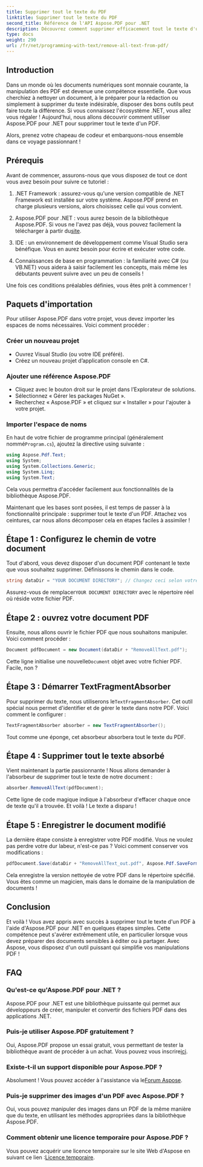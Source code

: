 ```yaml
---
title: Supprimer tout le texte du PDF
linktitle: Supprimer tout le texte du PDF
second_title: Référence de l'API Aspose.PDF pour .NET
description: Découvrez comment supprimer efficacement tout le texte d'un document PDF à l'aide d'Aspose.PDF pour .NET. Suivez notre guide simple pour maîtriser la manipulation des PDF.
type: docs
weight: 290
url: /fr/net/programming-with-text/remove-all-text-from-pdf/
---
```

## Introduction

Dans un monde où les documents numériques sont monnaie courante, la manipulation des PDF est devenue une compétence essentielle. Que vous cherchiez à nettoyer un document, à le préparer pour la rédaction ou simplement à supprimer du texte indésirable, disposer des bons outils peut faire toute la différence. Si vous connaissez l'écosystème .NET, vous allez vous régaler ! Aujourd'hui, nous allons découvrir comment utiliser Aspose.PDF pour .NET pour supprimer tout le texte d'un PDF. 

Alors, prenez votre chapeau de codeur et embarquons-nous ensemble dans ce voyage passionnant !

## Prérequis

Avant de commencer, assurons-nous que vous disposez de tout ce dont vous avez besoin pour suivre ce tutoriel :

1. .NET Framework : assurez-vous qu'une version compatible de .NET Framework est installée sur votre système. Aspose.PDF prend en charge plusieurs versions, alors choisissez celle qui vous convient.
   
2. Aspose.PDF pour .NET : vous aurez besoin de la bibliothèque Aspose.PDF. Si vous ne l'avez pas déjà, vous pouvez facilement la télécharger à partir du[site](https://releases.aspose.com/pdf/net/).

3. IDE : un environnement de développement comme Visual Studio sera bénéfique. Vous en aurez besoin pour écrire et exécuter votre code.

4. Connaissances de base en programmation : la familiarité avec C# (ou VB.NET) vous aidera à saisir facilement les concepts, mais même les débutants peuvent suivre avec un peu de conseils !

Une fois ces conditions préalables définies, vous êtes prêt à commencer !

## Paquets d'importation

Pour utiliser Aspose.PDF dans votre projet, vous devez importer les espaces de noms nécessaires. Voici comment procéder :

### Créer un nouveau projet

- Ouvrez Visual Studio (ou votre IDE préféré).
- Créez un nouveau projet d’application console en C#.

### Ajouter une référence Aspose.PDF

- Cliquez avec le bouton droit sur le projet dans l’Explorateur de solutions.
- Sélectionnez « Gérer les packages NuGet ».
- Recherchez « Aspose.PDF » et cliquez sur « Installer » pour l'ajouter à votre projet.

### Importer l'espace de noms

 En haut de votre fichier de programme principal (généralement nommé`Program.cs`), ajoutez la directive using suivante :

```csharp
using Aspose.Pdf.Text;
using System;
using System.Collections.Generic;
using System.Linq;
using System.Text;
```

Cela vous permettra d'accéder facilement aux fonctionnalités de la bibliothèque Aspose.PDF.

Maintenant que les bases sont posées, il est temps de passer à la fonctionnalité principale : supprimer tout le texte d'un PDF. Attachez vos ceintures, car nous allons décomposer cela en étapes faciles à assimiler !

## Étape 1 : Configurez le chemin de votre document 

Tout d'abord, vous devez disposer d'un document PDF contenant le texte que vous souhaitez supprimer. Définissons le chemin dans le code.

```csharp
string dataDir = "YOUR DOCUMENT DIRECTORY"; // Changez ceci selon votre chemin
```

 Assurez-vous de remplacer`YOUR DOCUMENT DIRECTORY` avec le répertoire réel où réside votre fichier PDF.

## Étape 2 : ouvrez votre document PDF

Ensuite, nous allons ouvrir le fichier PDF que nous souhaitons manipuler. Voici comment procéder :

```csharp
Document pdfDocument = new Document(dataDir + "RemoveAllText.pdf");
```

 Cette ligne initialise une nouvelle`Document` objet avec votre fichier PDF. Facile, non ?

## Étape 3 : Démarrer TextFragmentAbsorber

 Pour supprimer du texte, nous utiliserons le`TextFragmentAbsorber`. Cet outil spécial nous permet d'identifier et de gérer le texte dans notre PDF. Voici comment le configurer :

```csharp
TextFragmentAbsorber absorber = new TextFragmentAbsorber();
```

Tout comme une éponge, cet absorbeur absorbera tout le texte du PDF.

## Étape 4 : Supprimer tout le texte absorbé

Vient maintenant la partie passionnante ! Nous allons demander à l'absorbeur de supprimer tout le texte de notre document :

```csharp
absorber.RemoveAllText(pdfDocument);
```

Cette ligne de code magique indique à l'absorbeur d'effacer chaque once de texte qu'il a trouvée. Et voilà ! Le texte a disparu !

## Étape 5 : Enregistrer le document modifié

La dernière étape consiste à enregistrer votre PDF modifié. Vous ne voulez pas perdre votre dur labeur, n'est-ce pas ? Voici comment conserver vos modifications :

```csharp
pdfDocument.Save(dataDir + "RemoveAllText_out.pdf", Aspose.Pdf.SaveFormat.Pdf);
```

Cela enregistre la version nettoyée de votre PDF dans le répertoire spécifié. Vous êtes comme un magicien, mais dans le domaine de la manipulation de documents !

## Conclusion

Et voilà ! Vous avez appris avec succès à supprimer tout le texte d'un PDF à l'aide d'Aspose.PDF pour .NET en quelques étapes simples. Cette compétence peut s'avérer extrêmement utile, en particulier lorsque vous devez préparer des documents sensibles à éditer ou à partager. Avec Aspose, vous disposez d'un outil puissant qui simplifie vos manipulations PDF !

## FAQ

### Qu'est-ce qu'Aspose.PDF pour .NET ?
Aspose.PDF pour .NET est une bibliothèque puissante qui permet aux développeurs de créer, manipuler et convertir des fichiers PDF dans des applications .NET.

### Puis-je utiliser Aspose.PDF gratuitement ?
Oui, Aspose.PDF propose un essai gratuit, vous permettant de tester la bibliothèque avant de procéder à un achat. Vous pouvez vous inscrire[ici](https://releases.aspose.com/).

### Existe-t-il un support disponible pour Aspose.PDF ?
 Absolument ! Vous pouvez accéder à l'assistance via le[Forum Aspose](https://forum.aspose.com/c/pdf/10).

### Puis-je supprimer des images d'un PDF avec Aspose.PDF ?
Oui, vous pouvez manipuler des images dans un PDF de la même manière que du texte, en utilisant les méthodes appropriées dans la bibliothèque Aspose.PDF.

### Comment obtenir une licence temporaire pour Aspose.PDF ?
 Vous pouvez acquérir une licence temporaire sur le site Web d'Aspose en suivant ce lien :[Licence temporaire](https://purchase.aspose.com/temporary-license/).